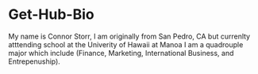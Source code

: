 # Get-Hub-Bio
My name is Connor Storr, 
I am originally from San Pedro, CA but currenlty atttending school at the Univerity of Hawaii at Manoa 
I am a quadrouple major which include (Finance, Marketing, International Business, and Entrepenuship).


